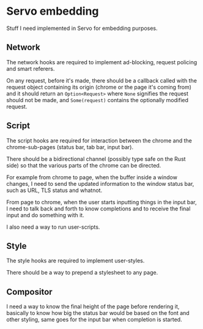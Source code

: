 Servo embedding
===============
Stuff I need implemented in Servo for embedding purposes.

Network
-------
The network hooks are required to implement ad-blocking, request policing and
smart referers.

On any request, before it's made, there should be a callback called with the
request object containing its origin (chrome or the page it's coming from) and
it should return an `Option<Request>` where `None` signifies the request should
not be made, and `Some(request)` contains the optionally modified request.

Script
------
The script hooks are required for interaction between the chrome and the
chrome-sub-pages (status bar, tab bar, input bar).

There should be a bidirectional channel (possibly type safe on the Rust side)
so that the various parts of the chrome can be directed.

For example from chrome to page, when the buffer inside a window changes, I
need to send the updated information to the window status bar, such as URL, TLS
status and whatnot.

From page to chrome, when the user starts inputting things in the input bar, I
need to talk back and forth to know completions and to receive the final input
and do something with it.

I also need a way to run user-scripts.

Style
-----
The style hooks are required to implement user-styles.

There should be a way to prepend a stylesheet to any page.

Compositor
----------
I need a way to know the final height of the page before rendering it,
basically to know how big the status bar would be based on the font and other
styling, same goes for the input bar when completion is started.
